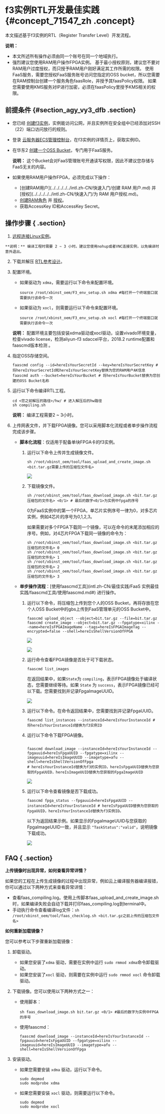 # f3实例RTL开发最佳实践 {#concept_71547_zh .concept}

本文描述基于f3实例的RTL（Register Transfer Level）开发流程。

**说明：** 

-   本文所述所有操作必须由同一个账号在同一个地域执行。
-   强烈建议您使用RAM用户操作FPGA实例。 基于最小授权原则，建议您不要对RAM用户过度授权，而只授予RAM用户刚好满足其工作所需的权限。 使用FaaS服务，需要您授权FaaS服务账号访问您指定的OSS bucket，所以您需要在RAM控制台创建一个服务角色faasRole，并授予其faasPolicy权限。 如果您需要使用KMS服务对IP进行加密，必须在faasPolicy里授予KMS相关的权限。

## 前提条件 {#section_agy_vy3_dfb .section}

-   您已经 [创建f3实例](../../../../../intl.zh-CN/用户指南/实例/创建实例/创建f3实例.md)，实例能访问公网，并且实例所在安全组中已经添加对SSH（22）端口访问放行的规则。
-   登录 [云服务器ECS管理控制台](https://ecs.console.aliyun.com/#/home)，在f3实例的详情页上，获取实例ID。
-   在华东2 [创建一个OSS Bucket](../../../../../intl.zh-CN/快速入门/创建存储空间.md)，专门用于FaaS服务。

    **说明：** 这个Bucket会对FaaS管理账号开通读写权限，因此不建议您存储与FaaS无关的内容。

-   如果使用RAM用户操作FPGA，必须完成以下操作：
    -    [创建RAM用户](../../../../../intl.zh-CN/快速入门/创建 RAM 用户.md) 并 [授权](../../../../../intl.zh-CN/快速入门/为 RAM 用户授权.md)。
    -    [创建RAM角色](../../../../../intl.zh-CN//身份管理/角色.md) 并 [授权](../../../../../intl.zh-CN//授权管理/授权.md)。
    -   获取AccessKey ID和AccessKey Secret。

## 操作步骤 { .section}

1.   [远程连接Linux实例](../../../../../intl.zh-CN/用户指南/连接实例/使用用户名密码验证连接Linux实例.md)。

    **说明：** 编译工程时需要 2 ~ 3 小时。建议您使用nohup或者VNC连接实例，以免编译时意外退出。

2.  下载并解压 [RTL参考设计](https://faas-ref-design.oss-cn-hangzhou.aliyuncs.com/FaaS_F3/f3_hdk.tar.gz)。
3.  配置环境。

    -   如果驱动为 `xdma`，需要运行以下命令来配置环境。

        ```language-bash
        source /root/xbinst_oem/F3_env_setup.sh xdma #每打开一个终端窗口就需要执行该命令一次
        
        ```

    -   如果驱动为 `xocl`，则需要运行以下命令来配置环境。

        ```language-bash
        source /root/xbinst_oem/F3_env_setup.sh xocl #每打开一个终端窗口就需要执行该命令一次
        ```

    **说明：** 配置环境主要包括安装xdma驱动或xocl驱动，设置vivado环境变量，检查vivado license，检测aliyun-f3 sdaccel平台，2018.2 runtime配置和faascmd版本检测 。

4.  指定OSS存储空间。

    ```language-bash
    faascmd config --id=hereIsYourSecretId --key=hereIsYourSecretKey #将hereIsYourSecretId和hereIsYourSecretKey替换为您的RAM用户AK信息
    faascmd auth --bucket=hereIsYourBucket # 将hereIsYourBucket替换为您创建的OSS Bucket名称
    
    ```

5.  运行以下命令编译RTL工程。

    ```language-bash
    cd <您之前解压的路径>/hw/ # 进入解压后的hw路径
    sh compiling.sh
    
    ```

    **说明：** 编译工程需要2 ~ 3小时。

6.  上传网表文件，并下载FPGA镜像。您可以采用脚本化流程或者单步操作流程完成该步骤。
    -   **脚本化流程**：仅适用于配备单块FPGA卡的f3实例。

        1.  运行以下命令上传并生成镜像文件。

            ```
            sh /root/xbinst_oem/tool/faas_upload_and_create_image.sh <bit.tar.gz需要上传的压缩包文件名>
            ```

            ![](http://static-aliyun-doc.oss-cn-hangzhou.aliyuncs.com/assets/img/9830/154777965312110_zh-CN.png)

        2.  下载镜像文件。

            ```
            sh /root/xbinst_oem/tool/faas_download_image.sh <bit.tar.gz压缩包的文件名> <0/1> # 最后的数字<0/1>为实例中fpga的序号
            ```

            0为FaaS实例中的第一个FPGA，单芯片实例序号一律为0，对多芯片实例，例如4芯片的序号为0,1,2,3。

            如果需要对多个FPGA下载同一个镜像，可以在命令的末尾添加相应的序号。例如，对4芯片FPGA下载同一镜像的命令为：

            ```
            sh /root/xbinst_oem/tool/faas_download_image.sh <bit.tar.gz压缩包的文件名> 0
            sh /root/xbinst_oem/tool/faas_download_image.sh <bit.tar.gz压缩包的文件名> 1
            sh /root/xbinst_oem/tool/faas_download_image.sh <bit.tar.gz压缩包的文件名> 2
            sh /root/xbinst_oem/tool/faas_download_image.sh <bit.tar.gz压缩包的文件名> 3
            ```

    -   **单步操作流程**：[使用faascmd工具](intl.zh-CN/最佳实践/FaaS 实例最佳实践/faascmd工具/使用faascmd.md#) 进行操作。
        1.  运行以下命令，将压缩包上传到您个人的OSS Bucket，再将存放在您个人OSS Bucket中的gbs上传到FaaS管理单元的OSS Bucket中。

            ```language-bash
            faascmd upload_object --object=bit.tar.gz --file=bit.tar.gz
            faascmd create_image --object=bit.tar.gz --fpgatype=xilinx --name=hereIsFPGAImageName --tags=hereIsFPGAImageTag --encrypted=false --shell=hereIsShellVersionOfFPGA
            
            ```

            ![](http://static-aliyun-doc.oss-cn-hangzhou.aliyuncs.com/assets/img/9830/154777965312112_zh-CN.png)

            ![](http://static-aliyun-doc.oss-cn-hangzhou.aliyuncs.com/assets/img/9830/154777965312113_zh-CN.png)

        2.  运行命令查看FPGA镜像是否处于可下载状态。

            ```
            faascmd list_images
            ```

            在返回结果中，如果`State`为 `compiling`，表示FPGA镜像处于编译状态，您需要继续等待。如果 `State` 为 `success`，表示FPGA镜像已经可以下载。您需要找到并记录FpgaImageUUID。

            ![](http://static-aliyun-doc.oss-cn-hangzhou.aliyuncs.com/assets/img/9830/154777965312115_zh-CN.png)

        3.  运行以下命令。在命令返回结果中，您需要找到并记录FpgaUUID。

            ```
            faascmd list_instances --instanceId=hereIsYourInstanceId # 将hereIsYourInstanceId替换为f3实例ID
            ```

        4.  运行以下命令下载FPGA镜像。

            ```
            
            faascmd download_image --instanceId=hereIsYourInstanceId --fpgauuid=hereIsFpgaUUID --fpgatype=xilinx --imageuuid=hereIsImageUUID --imagetype=afu --shell=hereIsShellVersionOfFpga
            # hereIsYourInstanceId替换为f3的实例ID，hereIsFpgaUUID替换为您获取的FpgaUUID，hereIsImageUUID替换为您获取的FpgaImageUUID
            ```

            ![](http://static-aliyun-doc.oss-cn-hangzhou.aliyuncs.com/assets/img/9830/154777965312116_zh-CN.png)

        5.  运行以下命令查看镜像是否下载成功。

            ```
            faascmd fpga_status --fpgauuid=hereIsFpgaUUID --instanceId=hereIsYourInstanceId # hereIsFpgaUUID替换为您获取的FpgaUUID，hereIsYourInstanceId替换为f3实例ID。
            ```

            以下为返回结果示例。如果显示的FpgaImageUUID与您获取的FpgaImageUUID一致，并且显示 `"TaskStatus":"valid"`，说明镜像下载成功。

            ![](http://static-aliyun-doc.oss-cn-hangzhou.aliyuncs.com/assets/img/9830/154777965312117_zh-CN.png)


## FAQ { .section}

**上传镜像时出现异常，如何查看异常详情？**

如果您的工程在上传生成镜像的过程中出现异常，例如云上编译服务器编译报错，你可以通过以下两种方式来查看异常详情：

-   查看faas\_compiling.log。使用上传脚本faas\_upload\_and\_create\_image.sh时，如果编译失败会自动下载并打印faas\_compiling.log到terminal中。
-   手动执行命令查看编译log文件：`sh /root/xbinst_oem/tool/faas_checklog.sh <bit.tar.gz之前上传的压缩包文件名>` 

**如何重新加载镜像？**

您可以参考以下步骤重新加载镜像：

1.  卸载驱动。
    -   如果您安装了`xdma` 驱动，需要在实例中运行 `sudo rmmod xdma`命令卸载驱动。
    -   如果您安装了`xocl` 驱动，则需要在实例中运行 `sudo rmmod xocl` 命令卸载驱动。
2.  下载镜像。您可以使用以下两种方式之一：
    -   使用脚本：

        ```
        sh faas_download_image.sh bit.tar.gz <0/1> #最后的数字为实例中FPGA的序号
        ```

    -   使用faascmd：

        ```
        faascmd download_image --instanceId=hereIsYourInstanceId --fpgauuid=hereIsFpgaUUID --fpgatype=xilinx --imageuuid=hereIsImageUUID --imagetype=afu --shell=hereIsShellVersionOfFpga
        ```

3.  安装驱动。
    -   如果您需要安装 `xdma` 驱动，运行以下命令。

        ```
        sudo depmod
        sudo modprobe xdma
        ```

    -   如果您需要安装 `xocl` 驱动，则需要运行以下命令。

        ```
        sudo depmod 
        sudo modprobe xocl
        ```


